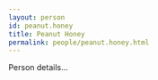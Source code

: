 ```yaml
---
layout: person
id: peanut.honey
title: Peanut Honey
permalink: people/peanut.honey.html
---
```


Person details...